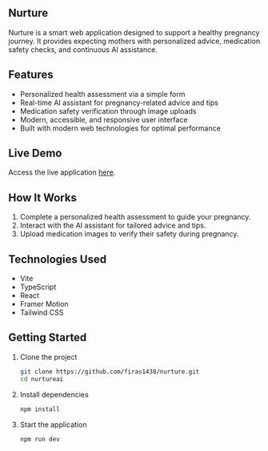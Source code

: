 ## Nurture
Nurture is a smart web application designed to support a healthy pregnancy journey. It provides expecting mothers with personalized advice, medication safety checks, and continuous AI assistance.

## Features
- Personalized health assessment via a simple form
- Real-time AI assistant for pregnancy-related advice and tips
- Medication safety verification through image uploads
- Modern, accessible, and responsive user interface
- Built with modern web technologies for optimal performance

## Live Demo
Access the live application [here](https://nurtureai.vercel.app).

## How It Works
1. Complete a personalized health assessment to guide your pregnancy.
2. Interact with the AI assistant for tailored advice and tips.
3. Upload medication images to verify their safety during pregnancy.

## Technologies Used
- Vite
- TypeScript
- React
- Framer Motion
- Tailwind CSS

## Getting Started

1. Clone the project
   ```bash
   git clone https://github.com/firas1438/nurture.git
   cd nurtureai
   ```

2. Install dependencies
   ```bash
   npm install
   ```

3. Start the application
   ```bash
   npm run dev
   ```

